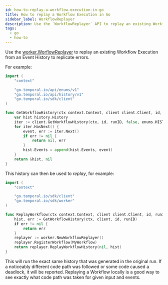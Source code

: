 ```yaml
---
id: how-to-replay-a-workflow-execution-in-go
title: How to replay a Workflow Execution in Go
sidebar_label: WorkflowReplayer
description: Use the `WorkflowReplayer` API to replay an existing Workflow Execution from an Event History to replicate errors.
tags:
  - go
  - how-to
---
```


Use the [worker.WorflowReplayer](https://pkg.go.dev/go.temporal.io/sdk/worker#WorkflowReplayer) to replay an existing Workflow Execution from an Event History to replicate errors.

For example:

```go
import (
	"context"

	"go.temporal.io/api/enums/v1"
	"go.temporal.io/api/history/v1"
	"go.temporal.io/sdk/client"
)

func GetWorkflowHistory(ctx context.Context, client client.Client, id, runID string) (*history.History, error) {
	var hist history.History
	iter := client.GetWorkflowHistory(ctx, id, runID, false, enums.HISTORY_EVENT_FILTER_TYPE_ALL_EVENT)
	for iter.HasNext() {
		event, err := iter.Next()
		if err != nil {
			return nil, err
		}
		hist.Events = append(hist.Events, event)
	}
	return &hist, nil
}
```

This history can then be used to _replay_, for example:

```go
import (
	"context"

	"go.temporal.io/sdk/client"
	"go.temporal.io/sdk/worker"
)

func ReplayWorkflow(ctx context.Context, client client.Client, id, runID string) error {
	hist, err := GetWorkflowHistory(ctx, client, id, runID)
	if err != nil {
		return err
	}
	replayer := worker.NewWorkflowReplayer()
	replayer.RegisterWorkflow(MyWorkflow)
	return replayer.ReplayWorkflowHistory(nil, hist)
}
```

This will run the exact same history that was generated in the original run.
If a noticeably different code path was followed or some code caused a deadlock, it will be reported.
Replaying a Workflow locally is a good way to see exactly what code path was taken for given input and events.
